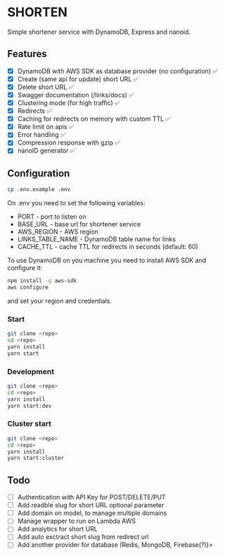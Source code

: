 # SHORTEN

Simple shortener service with DynamoDB, Express and nanoid.

## Features

- [x] DynamoDB with AWS SDK as database provider (no configuration) ✅
- [x] Create (same api for update) short URL ✅
- [x] Delete short URL ✅
- [x] Swagger documentation (/links/docs) ✅
- [x] Clustering mode (for high traffic) ✅
- [x] Redirects ✅
- [x] Caching for redirects on memory with custom TTL ✅
- [x] Rate limit on apis ✅
- [x] Error handling ✅
- [x] Compression response with gzip ✅
- [x] nanoID generator ✅

## Configuration

```bash
cp .env.example .env
```

On .env you need to set the following variables:

- PORT - port to listen on
- BASE_URL - base url for shortener service
- AWS_REGION - AWS region
- LINKS_TABLE_NAME - DynamoDB table name for links
- CACHE_TTL - cache TTL for redirects in seconds (default: 60)

To use DynamoDB on you machine you need to install AWS SDK and configure it:

```bash
npm install -g aws-sdk
aws configure
```

and set your region and credentials.

### Start

```bash
git clone <repo>
cd <repo>
yarn install
yarn start
```

### Development

```bash
git clone <repo>
cd <repo>
yarn install
yarn start:dev
```

### Cluster start

```bash
git clone <repo>
cd <repo>
yarn install
yarn start:cluster
```

## Todo

- [ ] Authentication with API Key for POST/DELETE/PUT
- [ ] Add readble slug for short URL optional parameter
- [ ] Add domain on model, to manage multiple domains
- [ ] Manage wrapper to run on Lambda AWS
- [ ] Add analytics for short URL
- [ ] Add auto exctract short slug from redirect url
- [ ] Add another provider for database (Redis, MongoDB, Firebase(?))>
